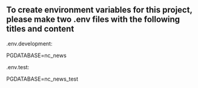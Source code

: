 ## To create environment variables for this project, please make two .env files with the following titles and content

.env.development:

PGDATABASE=nc_news

.env.test:

PGDATABASE=nc_news_test
